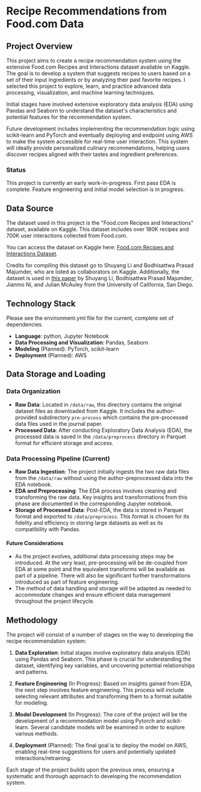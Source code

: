 # Recipe Recommendations from Food.com Data

## Project Overview
This project aims to create a recipe recommendation system using the extensive Food.com Recipes and Interactions dataset available on Kaggle. The goal is to develop a system that suggests recipes to users based on a set of their input ingredients or by analyzing their past favorite recipes. I selected this project to explore, learn, and practice advanced data processing, visualization, and machine learning techniques.

Initial stages have involved extensive exploratory data analysis (EDA) using Pandas and Seaborn to understand the dataset's characteristics and potential features for the recommendation system.

Future development includes implementing the recommendation logic using scikit-learn and PyTorch and eventually deploying and endpoint using AWS to make the system accessible for real-time user interaction. This system will ideally provide personalized culinary recommendations, helping users discover recipes aligned with their tastes and ingredient preferences.

### Status
This project is currently an early work-in-progress. First pass EDA is complete. Feature engineering and initial model selection is in progress.

## Data Source
The dataset used in this project is the "Food.com Recipes and Interactions" dataset, available on Kaggle. This dataset includes over 180K recipes and 700K user interactions collected from Food.com.

You can access the dataset on Kaggle here: [Food.com Recipes and Interactions Dataset](https://www.kaggle.com/shuyangli94/food-com-recipes-and-user-interactions).

Credits for compiling this dataset go to Shuyang Li and Bodhisattwa Prasad Majumder, who are listed as collaborators on Kaggle. Additionally, the dataset is used in [this paper](https://aclanthology.org/D19-1613/) by Shuyang Li, Bodhisattwa Prasad Majumder, Jianmo Ni, and Julian McAuley from the University of California, San Diego.

## Technology Stack
Please see the environment.yml file for the current, complete set of dependencies.
- **Language**: python, Jupyter Notebook
- **Data Processing and Visualization**: Pandas, Seaborn
- **Modeling** (Planned): PyTorch, scikit-learn
- **Deployment** (Planned): AWS

## Data Storage and Loading

### Data Organization
- **Raw Data**: Located in `/data/raw`, this directory contains the original dataset files as downloaded from Kaggle. It includes the author-provided subdirectory `pre-process` which contains the pre-processed data files used in the journal paper.
- **Processed Data**: After conducting Exploratory Data Analysis (EDA), the processed data is saved in the `/data/preprocess` directory in Parquet format for efficient storage and access.

### Data Processing Pipeline (Current)
- **Raw Data Ingestion**: The project initially ingests the two raw data files from the `/data/raw` without using the author-preprocessed data into the EDA notebook.
- **EDA and Preprocessing**: The EDA process involves cleaning and transforming the raw data. Key insights and transformations from this phase are documented in the corresponding Jupyter notebook.
- **Storage of Processed Data**: Post-EDA, the data is stored in Parquet format and exported to `/data/preprocess`. This format is chosen for its fidelity and efficiency in storing large datasets as well as its compatibility with Pandas.

#### Future Considerations
- As the project evolves, additional data processing steps may be introduced. At the very least, pre-processing will be de-coupled from EDA at some point and the equivalent transforms will be available as part of a pipeline. There will also be significant further transformations introduced as part of feature engineering.
- The method of data handling and storage will be adapted as needed to accommodate changes and ensure efficient data management throughout the project lifecycle.

## Methodology

The project will consist of a number of stages on the way to developing the recipe recommendation system:

1. **Data Exploration**: Initial stages involve exploratory data analysis (EDA) using Pandas and Seaborn. This phase is crucial for understanding the dataset, identifying key variables, and uncovering potential relationships and patterns.

2. **Feature Engineering** (In Progress): Based on insights gained from EDA, the next step involves feature engineering. This process will include selecting relevant attributes and transforming them to a format suitable for modeling.

3. **Model Development** (In Progress): The core of the project will be the development of a recommendation model using Pytorch and scikit-learn. Several candidate models will be examined in order to explore various methods.

4. **Deployment** (Planned): The final goal is to deploy the model on AWS, enabling real-time suggestions for users and potentially updated interactions/retraining.

Each stage of the project builds upon the previous ones, ensuring a systematic and thorough approach to developing the recommendation system.


